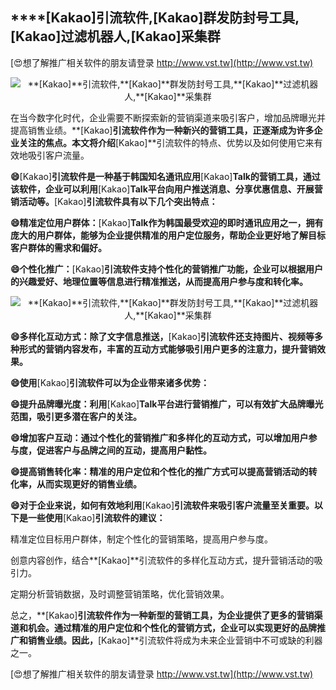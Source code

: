 ## ****[Kakao]**引流软件,**[Kakao]**群发防封号工具,**[Kakao]**过滤机器人,**[Kakao]**采集群**

[😍想了解推广相关软件的朋友请登录 http://www.vst.tw](http://www.vst.tw)

 <center><img src="https://vst.tw/MP4/tuiguang/png/7.png" alt="**[Kakao]**引流软件,**[Kakao]**群发防封号工具,**[Kakao]**过滤机器人,**[Kakao]**采集群"></center>

在当今数字化时代，企业需要不断探索新的营销渠道来吸引客户，增加品牌曝光并提高销售业绩。**[Kakao]**引流软件作为一种新兴的营销工具，正逐渐成为许多企业关注的焦点。本文将介绍**[Kakao]**引流软件的特点、优势以及如何使用它来有效地吸引客户流量。

**😄**[Kakao]**引流软件是一种基于韩国知名通讯应用**[Kakao]**Talk的营销工具，通过该软件，企业可以利用**[Kakao]**Talk平台向用户推送消息、分享优惠信息、开展营销活动等。**[Kakao]**引流软件具有以下几个突出特点：**

**😄精准定位用户群体：**[Kakao]**Talk作为韩国最受欢迎的即时通讯应用之一，拥有庞大的用户群体，能够为企业提供精准的用户定位服务，帮助企业更好地了解目标客户群体的需求和偏好。**

**😄个性化推广：**[Kakao]**引流软件支持个性化的营销推广功能，企业可以根据用户的兴趣爱好、地理位置等信息进行精准推送，从而提高用户参与度和转化率。**

 <center><img src="https://vst.tw/MP4/tuiguang/png/3.png" alt="**[Kakao]**引流软件,**[Kakao]**群发防封号工具,**[Kakao]**过滤机器人,**[Kakao]**采集群"></center>

**😄多样化互动方式：除了文字信息推送，**[Kakao]**引流软件还支持图片、视频等多种形式的营销内容发布，丰富的互动方式能够吸引用户更多的注意力，提升营销效果。**

**😄使用**[Kakao]**引流软件可以为企业带来诸多优势：**

**😄提升品牌曝光度：利用**[Kakao]**Talk平台进行营销推广，可以有效扩大品牌曝光范围，吸引更多潜在客户的关注。**

**😄增加客户互动：通过个性化的营销推广和多样化的互动方式，可以增加用户参与度，促进客户与品牌之间的互动，提高用户黏性。**

**😄提高销售转化率：精准的用户定位和个性化的推广方式可以提高营销活动的转化率，从而实现更好的销售业绩。**

**😄对于企业来说，如何有效地利用**[Kakao]**引流软件来吸引客户流量至关重要。以下是一些使用**[Kakao]**引流软件的建议：**

精准定位目标用户群体，制定个性化的营销策略，提高用户参与度。

创意内容创作，结合**[Kakao]**引流软件的多样化互动方式，提升营销活动的吸引力。

定期分析营销数据，及时调整营销策略，优化营销效果。

总之，**[Kakao]**引流软件作为一种新型的营销工具，为企业提供了更多的营销渠道和机会。通过精准的用户定位和个性化的营销方式，企业可以实现更好的品牌推广和销售业绩。因此，**[Kakao]**引流软件将成为未来企业营销中不可或缺的利器之一。

[😍想了解推广相关软件的朋友请登录 http://www.vst.tw](http://www.vst.tw)



